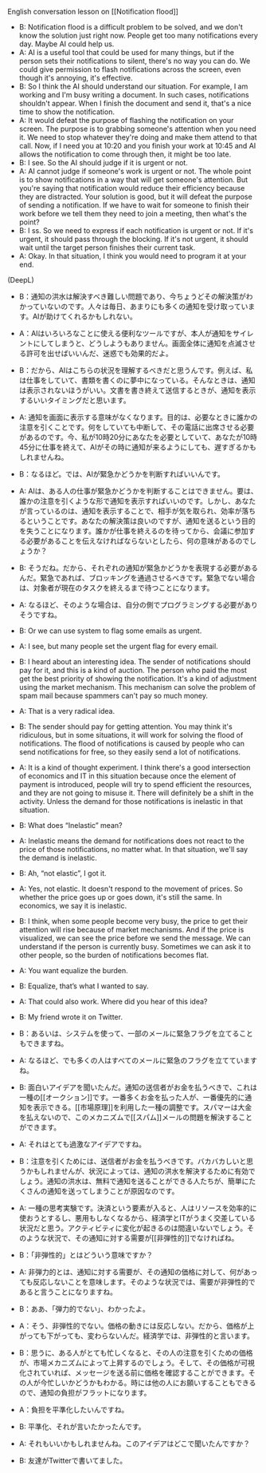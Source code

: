 
English conversation lesson on [[Notification flood]]
- B: Notification flood is a difficult problem to be solved, and we don't know the solution just right now. People get too many notifications every day. Maybe AI could help us.
- A: AI is a useful tool that could be used for many things, but if the person sets their notifications to silent, there's no way you can do. We could give permission to flash notifications across the screen, even though it's annoying, it's effective.
- B: So I think the AI should understand our situation. For example, I am working and I'm busy writing a document. In such cases, notifications shouldn't appear. When I finish the document and send it, that's a nice time to show the notification.
- A: It would defeat the purpose of flashing the notification on your screen. The purpose is to grabbing someone's attention when you need it. We need to stop whatever they're doing and make them attend to that call. Now, if I need you at 10:20 and you finish your work at 10:45 and AI allows the notification to come through then, it might be too late.
- B: I see. So the AI should judge if it is urgent or not.
- A: AI cannot judge if someone's work is urgent or not. The whole point is to show notifications in a way that will get someone's attention. But you're saying that notification would reduce their efficiency because they are distracted. Your solution is good, but it will defeat the purpose of sending a notification. If we have to wait for someone to finish their work before we tell them they need to join a meeting, then what's the point?
- B: I ss. So we need to express if each notification is urgent or not. If it's urgent, it should pass through the blocking. If it's not urgent, it should wait until the target person finishes their current task.
- A: Okay. In that situation, I think you would need to program it at your end.

(DeepL)
- B：通知の洪水は解決すべき難しい問題であり、今ちょうどその解決策がわかっていないのです。人々は毎日、あまりにも多くの通知を受け取っています。AIが助けてくれるかもしれない。
- A：AIはいろいろなことに使える便利なツールですが、本人が通知をサイレントにしてしまうと、どうしようもありません。画面全体に通知を点滅させる許可を出せばいいんだ、迷惑でも効果的だよ。
- B：だから、AIはこちらの状況を理解するべきだと思うんです。例えば、私は仕事をしていて、書類を書くのに夢中になっている。そんなときは、通知は表示されないほうがいい。文書を書き終えて送信するときが、通知を表示するいいタイミングだと思います。
- A: 通知を画面に表示する意味がなくなります。目的は、必要なときに誰かの注意を引くことです。何をしていても中断して、その電話に出席させる必要があるのです。今、私が10時20分にあなたを必要としていて、あなたが10時45分に仕事を終えて、AIがその時に通知が来るようにしても、遅すぎるかもしれませんね。
- B：なるほど。では、AIが緊急かどうかを判断すればいいんです。
- A: AIは、ある人の仕事が緊急かどうかを判断することはできません。要は、誰かの注意を引くような形で通知を表示すればいいのです。しかし、あなたが言っているのは、通知を表示することで、相手が気を取られ、効率が落ちるということです。あなたの解決策は良いのですが、通知を送るという目的を失うことになります。誰かが仕事を終えるのを待ってから、会議に参加する必要があることを伝えなければならないとしたら、何の意味があるのでしょうか？
- B: そうだね。だから、それぞれの通知が緊急かどうかを表現する必要があるんだ。緊急であれば、ブロッキングを通過させるべきです。緊急でない場合は、対象者が現在のタスクを終えるまで待つことになります。
- A: なるほど、そのような場合は、自分の側でプログラミングする必要がありそうですね。

- B: Or we can use system to flag some emails as urgent.
- A: I see, but many people set the urgent flag for every email.
- B: I heard about an interesting idea. The sender of notifications should pay for it, and this is a kind of auction. The person who paid the most get the best priority of showing the notification. It's a kind of adjustment using the market mechanism. This mechanism can solve the problem of spam mail because spammers can't pay so much money.
- A: That is a very radical idea.
- B: The sender should pay for getting attention. You may think it's ridiculous, but in some situations, it will work for solving the flood of notifications. The flood of notifications is caused by people who can send notifications for free, so they easily send a lot of notifications.
- A: It is a kind of thought experiment. I think there's a good intersection of economics and IT in this situation because once the element of payment is introduced, people will try to spend efficient the resources, and they are not going to misuse it. There will definitely be a shift in the activity. Unless the demand for those notifications is inelastic in that situation.
- B: What does “Inelastic” mean?
- A: Inelastic means the demand for notifications does not react to the price of those notifications, no matter what. In that situation, we'll say the demand is inelastic.
- B: Ah, “not elastic”, I got it.
- A: Yes, not elastic. It doesn't respond to the movement of prices. So whether the price goes up or goes down, it's still the same. In economics, we say it is inelastic.
- B: I think, when some people become very busy, the price to get their attention will rise because of market mechanisms. And if the price is visualized, we can see the price before we send the message. We can understand if the person is currently busy. Sometimes we can ask it to other people, so the burden of notifications becomes flat.
- A: You want equalize the burden.
- B: Equalize, that’s what I wanted to say.
- A: That could also work. Where did you hear of this idea?
- B: My friend wrote it on Twitter.

- B：あるいは、システムを使って、一部のメールに緊急フラグを立てることもできますね。
- A: なるほど、でも多くの人はすべてのメールに緊急のフラグを立てていますね。
- B: 面白いアイデアを聞いたんだ。通知の送信者がお金を払うべきで、これは一種の[[オークション]]です。一番多くお金を払った人が、一番優先的に通知を表示できる。[[市場原理]]を利用した一種の調整です。スパマーは大金を払えないので、このメカニズムで[[スパム]]メールの問題を解決することができます。
- A: それはとても過激なアイデアですね。
- B：注意を引くためには、送信者がお金を払うべきです。バカバカしいと思うかもしれませんが、状況によっては、通知の洪水を解決するために有効でしょう。通知の洪水は、無料で通知を送ることができる人たちが、簡単にたくさんの通知を送ってしまうことが原因なのです。
- A: 一種の思考実験です。決済という要素が入ると、人はリソースを効率的に使おうとするし、悪用もしなくなるから、経済学とITがうまく交差している状況だと思う。アクティビティに変化が起きるのは間違いないでしょう。そのような状況で、その通知に対する需要が[[非弾性的]]でなければね。
- B：「非弾性的」とはどういう意味ですか？
- A: 非弾力的とは、通知に対する需要が、その通知の価格に対して、何があっても反応しないことを意味します。そのような状況では、需要が非弾性的であると言うことになりますね。
- B：ああ、「弾力的でない」、わかったよ。
- A：そう、非弾性的でない。価格の動きには反応しない。だから、価格が上がっても下がっても、変わらないんだ。経済学では、非弾性的と言います。
- B：思うに、ある人がとても忙しくなると、その人の注意を引くための価格が、市場メカニズムによって上昇するのでしょう。そして、その価格が可視化されていれば、メッセージを送る前に価格を確認することができます。その人が今忙しいかどうかもわかる。時には他の人にお願いすることもできるので、通知の負担がフラットになります。
- A：負担を平準化したいんですね。
- B: 平準化、それが言いたかったんです。
- A: それもいいかもしれませんね。このアイデアはどこで聞いたんですか？
- B: 友達がTwitterで書いてました。

